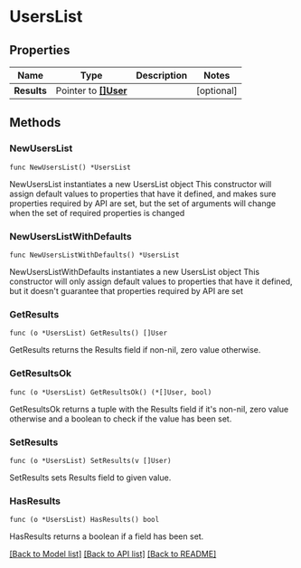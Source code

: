 # UsersList

## Properties

Name | Type | Description | Notes
------------ | ------------- | ------------- | -------------
**Results** | Pointer to [**[]User**](User.md) |  | [optional] 

## Methods

### NewUsersList

`func NewUsersList() *UsersList`

NewUsersList instantiates a new UsersList object
This constructor will assign default values to properties that have it defined,
and makes sure properties required by API are set, but the set of arguments
will change when the set of required properties is changed

### NewUsersListWithDefaults

`func NewUsersListWithDefaults() *UsersList`

NewUsersListWithDefaults instantiates a new UsersList object
This constructor will only assign default values to properties that have it defined,
but it doesn't guarantee that properties required by API are set

### GetResults

`func (o *UsersList) GetResults() []User`

GetResults returns the Results field if non-nil, zero value otherwise.

### GetResultsOk

`func (o *UsersList) GetResultsOk() (*[]User, bool)`

GetResultsOk returns a tuple with the Results field if it's non-nil, zero value otherwise
and a boolean to check if the value has been set.

### SetResults

`func (o *UsersList) SetResults(v []User)`

SetResults sets Results field to given value.

### HasResults

`func (o *UsersList) HasResults() bool`

HasResults returns a boolean if a field has been set.


[[Back to Model list]](../README.md#documentation-for-models) [[Back to API list]](../README.md#documentation-for-api-endpoints) [[Back to README]](../README.md)


